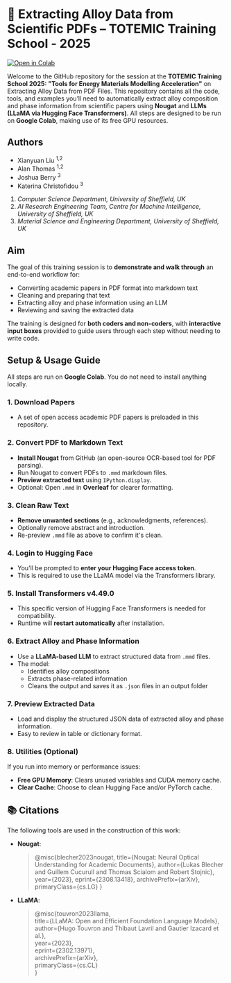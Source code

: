 #  🧪 Extracting Alloy Data from Scientific PDFs – TOTEMIC Training School - 2025

[![Open in Colab](https://colab.research.google.com/assets/colab-badge.svg)](https://colab.research.google.com/github/bezzer365/TOTEMIC-2025/blob/main/NLP_for_Materials.ipynb)

Welcome to the GitHub repository for the session at the **TOTEMIC Training School 2025: "Tools for Energy Materials Modelling Acceleration"** on Extracting Alloy Data from PDF Files. This repository contains all the code, tools, and examples you’ll need to automatically extract alloy composition and phase information from scientific papers using **Nougat** and **LLMs (LLaMA via Hugging Face Transformers)**. All steps are designed to be run on **Google Colab**, making use of its free GPU resources.



## Authors 

- Xianyuan Liu <sup>1,2</sup>
- Alan Thomas <sup>1,2</sup>
- Joshua Berry <sup>3</sup>
- Katerina Christofidou <sup>3</sup>

1. _Computer Science Department, University of Sheffield, UK_
2. _AI Research Engineering Team, Centre for Machine Intelligence, University of Sheffield, UK_
3. _Material Science and Engineering Department, University of Sheffield, UK_



## Aim

The goal of this training session is to **demonstrate and walk through** an end-to-end workflow for:
- Converting academic papers in PDF format into markdown text
- Cleaning and preparing that text
- Extracting alloy and phase information using an LLM
- Reviewing and saving the extracted data

The training is designed for **both coders and non-coders**, with **interactive input boxes** provided to guide users through each step without needing to write code.



## Setup & Usage Guide

All steps are run on **Google Colab**. You do not need to install anything locally.

### 1. Download Papers
- A set of open access academic PDF papers is preloaded in this repository.



### 2. Convert PDF to Markdown Text
- **Install Nougat** from GitHub (an open-source OCR-based tool for PDF parsing).
- Run Nougat to convert PDFs to `.mmd` markdown files.
- **Preview extracted text** using `IPython.display`.
- Optional: Open `.mmd` in **Overleaf** for clearer formatting.



### 3. Clean Raw Text
- **Remove unwanted sections** (e.g., acknowledgments, references).
- Optionally remove abstract and introduction.
- Re-preview `.mmd` file as above to confirm it's clean.



### 4. Login to Hugging Face
- You'll be prompted to **enter your Hugging Face access token**.
- This is required to use the LLaMA model via the Transformers library.



### 5. Install Transformers v4.49.0
- This specific version of Hugging Face Transformers is needed for compatibility.
- Runtime will **restart automatically** after installation.



### 6. Extract Alloy and Phase Information
- Use a **LLaMA-based LLM** to extract structured data from `.mmd` files.
- The model:
  - Identifies alloy compositions
  - Extracts phase-related information
  - Cleans the output and saves it as `.json` files in an output folder



### 7. Preview Extracted Data
- Load and display the structured JSON data of extracted alloy and phase information.
- Easy to review in table or dictionary format.



### 8. Utilities (Optional)
If you run into memory or performance issues:
- **Free GPU Memory**: Clears unused variables and CUDA memory cache.
- **Clear Cache**: Choose to clean Hugging Face and/or PyTorch cache.



## 📚 Citations

The following tools are used in the construction of this work:

- **Nougat**: 
  > @misc{blecher2023nougat,
  > title={Nougat: Neural Optical Understanding for Academic Documents},
  > author={Lukas Blecher and Guillem Cucurull and Thomas Scialom and Robert Stojnic},
  > year={2023},
  > eprint={2308.13418},
  > archivePrefix={arXiv},
  > primaryClass={cs.LG}
}

- **LLaMA**:
  > @misc{touvron2023llama,  
  > title={LLaMA: Open and Efficient Foundation Language Models},  
  > author={Hugo Touvron and Thibaut Lavril and Gautier Izacard et al.},  
  > year={2023},  
  > eprint={2302.13971},  
  > archivePrefix={arXiv},  
  > primaryClass={cs.CL}  
  > }



